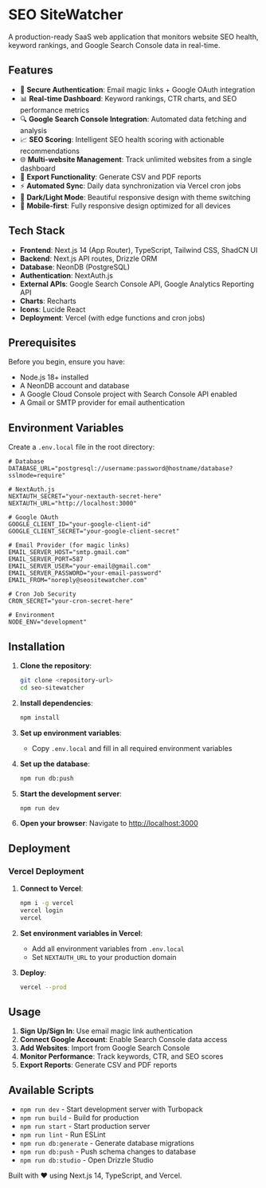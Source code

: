# SEO SiteWatcher

A production-ready SaaS web application that monitors website SEO health, keyword rankings, and Google Search Console data in real-time.

## Features

- 🔐 **Secure Authentication**: Email magic links + Google OAuth integration
- 📊 **Real-time Dashboard**: Keyword rankings, CTR charts, and SEO performance metrics
- 🔍 **Google Search Console Integration**: Automated data fetching and analysis
- 📈 **SEO Scoring**: Intelligent SEO health scoring with actionable recommendations
- 🌐 **Multi-website Management**: Track unlimited websites from a single dashboard
- 📄 **Export Functionality**: Generate CSV and PDF reports
- ⚡ **Automated Sync**: Daily data synchronization via Vercel cron jobs
- 🌙 **Dark/Light Mode**: Beautiful responsive design with theme switching
- 📱 **Mobile-first**: Fully responsive design optimized for all devices

## Tech Stack

- **Frontend**: Next.js 14 (App Router), TypeScript, Tailwind CSS, ShadCN UI
- **Backend**: Next.js API routes, Drizzle ORM
- **Database**: NeonDB (PostgreSQL)
- **Authentication**: NextAuth.js
- **External APIs**: Google Search Console API, Google Analytics Reporting API
- **Charts**: Recharts
- **Icons**: Lucide React
- **Deployment**: Vercel (with edge functions and cron jobs)

## Prerequisites

Before you begin, ensure you have:

- Node.js 18+ installed
- A NeonDB account and database
- A Google Cloud Console project with Search Console API enabled
- A Gmail or SMTP provider for email authentication

## Environment Variables

Create a `.env.local` file in the root directory:

```env
# Database
DATABASE_URL="postgresql://username:password@hostname/database?sslmode=require"

# NextAuth.js
NEXTAUTH_SECRET="your-nextauth-secret-here"
NEXTAUTH_URL="http://localhost:3000"

# Google OAuth
GOOGLE_CLIENT_ID="your-google-client-id"
GOOGLE_CLIENT_SECRET="your-google-client-secret"

# Email Provider (for magic links)
EMAIL_SERVER_HOST="smtp.gmail.com"
EMAIL_SERVER_PORT=587
EMAIL_SERVER_USER="your-email@gmail.com"
EMAIL_SERVER_PASSWORD="your-email-password"
EMAIL_FROM="noreply@seositewatcher.com"

# Cron Job Security
CRON_SECRET="your-cron-secret-here"

# Environment
NODE_ENV="development"
```

## Installation

1. **Clone the repository**:
   ```bash
   git clone <repository-url>
   cd seo-sitewatcher
   ```

2. **Install dependencies**:
   ```bash
   npm install
   ```

3. **Set up environment variables**:
   - Copy `.env.local` and fill in all required environment variables

4. **Set up the database**:
   ```bash
   npm run db:push
   ```

5. **Start the development server**:
   ```bash
   npm run dev
   ```

6. **Open your browser**:
   Navigate to [http://localhost:3000](http://localhost:3000)

## Deployment

### Vercel Deployment

1. **Connect to Vercel**:
   ```bash
   npm i -g vercel
   vercel login
   vercel
   ```

2. **Set environment variables in Vercel**:
   - Add all environment variables from `.env.local`
   - Set `NEXTAUTH_URL` to your production domain

3. **Deploy**:
   ```bash
   vercel --prod
   ```

## Usage

1. **Sign Up/Sign In**: Use email magic link authentication
2. **Connect Google Account**: Enable Search Console data access
3. **Add Websites**: Import from Google Search Console
4. **Monitor Performance**: Track keywords, CTR, and SEO scores
5. **Export Reports**: Generate CSV and PDF reports

## Available Scripts

- `npm run dev` - Start development server with Turbopack
- `npm run build` - Build for production
- `npm run start` - Start production server
- `npm run lint` - Run ESLint
- `npm run db:generate` - Generate database migrations
- `npm run db:push` - Push schema changes to database
- `npm run db:studio` - Open Drizzle Studio

Built with ❤️ using Next.js 14, TypeScript, and Vercel.
